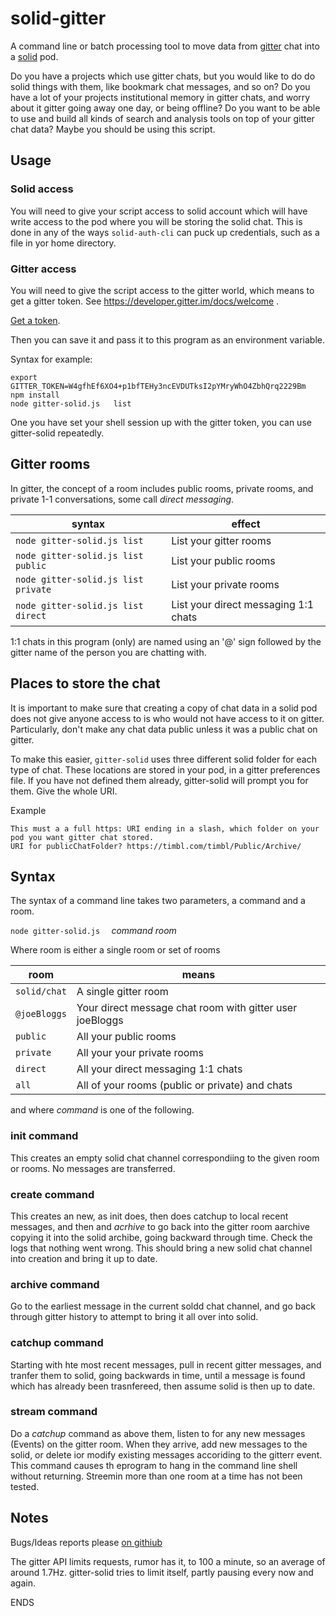 # solid-gitter
A command line or batch processing tool to move data from [gitter](https://gitter.im)
chat into a [solid](https://solid.inrupt.net/) pod.

Do you have a projects which use gitter chats, but you would like to do do solid things
with them, like bookmark chat messages, and so on?
Do you have a lot of your projects institutional memory in gitter chats, and worry about
it gitter going away one day, or being offline?  Do you want to be able to use and build all kinds of search and
analysis tools on top of your gitter chat data?  Maybe you should be using this script.


## Usage
### Solid access

You will need to give your script access to solid account which will have write access
to the pod where you will be storing the solid chat.   This is done in any of the ways
`solid-auth-cli` can puck up credentials, such as a file in yor home directory.

### Gitter access

You will need to give the script access to the gitter world, which means to get a gitter token.
See https://developer.gitter.im/docs/welcome   .

[Get a token](https://developer.gitter.im/apps).

Then you can save it and pass it to this program as an environment variable.

Syntax for example:
```
export GITTER_TOKEN=W4gfhEf6XO4+p1bfTEHy3ncEVDUTksI2pYMryWhO4ZbhQrq2229Bm
npm install
node gitter-solid.js   list

```
One you have set your shell session up with the gitter token,
you can use gitter-solid repeatedly.

## Gitter rooms

In gitter, the concept of a room includes public rooms, private rooms, and private 1-1 conversations, some call *direct messaging*.

  syntax | effect
  -------|-----------------------
  `node gitter-solid.js list` | List your gitter rooms
  `node gitter-solid.js list public` | List your public rooms
  `node gitter-solid.js list private` | List your private rooms
  `node gitter-solid.js list direct` | List your direct messaging 1:1 chats


  1:1 chats in this program (only) are named  using an '@' sign followed by the gitter name of the person
  you are chatting with.

  ## Places to store the chat

  It is important to make sure that creating a copy of
  chat data in a solid pod does not give anyone access to is
  who would not have access to it on gitter.   Particularly, don't make any chat
  data public unless it was a public chat on gitter.

  To make this easier, `gitter-solid` uses three different solid folder for each type of chat.
  These locations are stored in your pod, in a gitter preferences file. If
  you have not defined them already, gitter-solid will prompt you for them.
  Give the whole URI.

Example

```
This must a a full https: URI ending in a slash, which folder on your pod you want gitter chat stored.
URI for publicChatFolder? https://timbl.com/timbl/Public/Archive/

```

 ## Syntax

 The syntax of a command line takes two parameters, a command and a room.

   `node gitter-solid.js  ` *command*  *room*


   Where room is either a single room or set of rooms

   room | means
   ----------|-----------------------
   `solid/chat`  |  A single gitter room
   `@joeBloggs`  |  Your direct message chat room with gitter user joeBloggs
   `public`  |  All your public rooms
   `private`  |  All your your private rooms
   `direct`  |  All your direct messaging 1:1 chats
   `all`  |  All of your rooms (public or private) and chats


   and where *command* is one of the following.

 ### init command

 This creates an empty solid chat channel correspondiing to the given room or rooms. No messages are transferred.

 ### create command

 This creates an new, as init does, then does catchup to local recent messages, and then and *acrhive* to  go back into the gitter room aarchive copying it into the solid archibe, going backward through time. Check the logs that nothing went wrong.
 This should bring a new solid chat channel into creation and bring it up to date.

 ### archive command

Go to the earliest message in the current soldd chat channel, and go back through gitter history to attempt
to bring it all over into solid.

 ### catchup command

 Starting with hte most recent messages, pull in recent gitter messages, and tranfer them to solid, going backwards in time, until
 a message is found which has already been trasnfereed, then assume  solid is then up to date.

 ### stream command

 Do  a *catchup* command as above them, listen to for any new messages (Events) on the gitter room. When they arrive, add new messages to the solid, or delete ior modify existing messages accoriding to the gitterr event.  This command causes th eprogram to hang in the command line shell without returning.   Streemin more than one room at a time has not been tested.

 ## Notes

 Bugs/Ideas reports please [on githiub](https://github.com/solid/gitter-solid/issues/)

 The gitter API limits requests, rumor has it, to 100 a minute, so an average of around 1.7Hz.  gitter-solid tries to limit itself, partly pausing every now and again.

 ENDS
